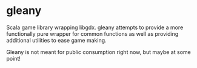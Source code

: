 gleany
======

Scala game library wrapping libgdx. gleany attempts to provide a more 
functionally pure wrapper for common functions as well as providing 
additional utilities to ease game making.

Gleany is not meant for public consumption right now, but maybe at some point!
